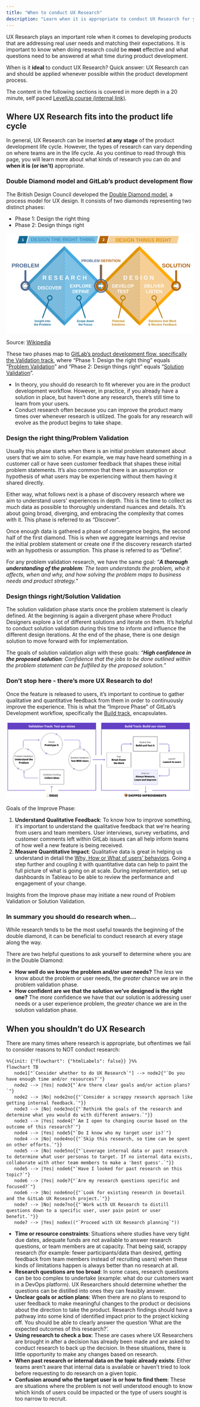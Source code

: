 ```yaml
---
title: "When to conduct UX Research"
description: "Learn when it is appropriate to conduct UX Research for your team."
---
```


UX Research plays an important role when it comes to developing products that are addressing real user needs and matching their expectations. It is important to know when doing research could be **most** effective and what questions need to be answered at what time during product development.

When is it **ideal** to conduct UX Research? Quick answer: UX Research can and should be applied whenever possible within the product development process.

The content in the following sections is covered in more depth in a 20 minute, self paced [LevelUp course (internal link)](https://levelup.gitlab.com/learn/course/when-to-conduct-ux-research).

## Where UX Research fits into the product life cycle

In general, UX Research can be inserted **at any stage** of the product development life cycle. However, the types of research can vary depending on where teams are in the life cycle. As you continue to read through this page, you will learn more about what kinds of research you can do and **when it is (or isn't)** appropriate.

### Double Diamond model and GitLab’s product development flow

The British Design Council developed the [Double Diamond model](https://www.designcouncil.org.uk/our-resources/the-double-diamond/), a process model for UX design. It consists of two diamonds representing two distinct phases:

- Phase 1: Design the right thing
- Phase 2: Design things right

![Double-Diamond-Model](Double-Diamond-Model.png)

Source: [Wikipedia](https://en.wikipedia.org/wiki/Double_Diamond_(design_process_model))

These two phases map to [GitLab’s product development flow, specifically the Validation track](/handbook/product-development-flow/#workflow-summary), where “Phase 1: Design the right thing” equals “[Problem Validation](/handbook/product/ux/ux-research/problem-validation-and-methods/)” and “Phase 2: Design things right” equals “[Solution Validation](/handbook/product/ux/ux-research/solution-validation-and-methods/)”.

- In theory, you should do research to fit wherever you are in the product development workflow. However, in practice, if you already have a solution in place, but haven’t done any research, there’s still time to learn from your users.
- Conduct research often because you can improve the product many times over whenever research is utilized. The goals for any research will evolve as the product begins to take shape.

### Design the right thing/Problem Validation

Usually this phase starts when there is an initial problem statement about users that we aim to solve. For example, we may have heard something in a customer call or have seen customer feedback that shapes these initial problem statements. It’s also common that there is an assumption or hypothesis of what users may be experiencing without them having it shared directly.

Either way, what follows next is a phase of discovery research where we aim to understand users' experiences in depth. This is the time to collect as much data as possible to thoroughly understand nuances and details. It’s about going broad, diverging, and embracing the complexity that comes with it. This phase is referred to as “Discover”.

Once enough data is gathered a phase of convergence begins, the second half of the first diamond. This is when we aggregate learnings and revise the initial problem statement or create one if the discovery research started with an hypothesis or assumption. This phase is referred to as “Define”.

For any problem validation research, we have the same goal: *“**A thorough understanding of the problem**: The team understands the problem, who it affects, when and why, and how solving the problem maps to business needs and product strategy.”*

### Design things right/Solution Validation

The solution validation phase starts once the problem statement is clearly defined. At the beginning is again a divergent phase where Product Designers explore a lot of different solutions and iterate on them. It’s helpful to conduct solution validation during this time to inform and influence the different design iterations. At the end of the phase, there is one design solution to move forward with for implementation.

The goals of solution validation align with these goals: *“**High confidence in the proposed solution**: Confidence that the jobs to be done outlined within the problem statement can be fulfilled by the proposed solution.”*

### Don’t stop here - there’s more UX Research to do!

Once the feature is released to users, it’s important to continue to gather qualitative and quantitative feedback from them in order to continuously improve the experience. This is what the “Improve Phase” of GitLab’s Development workflow, specifically the [Build track](/handbook/product-development-flow/#build-track), encapsulates.

![Product-Development-Workflow](Product-Development-Workflow.png)

Goals of the Improve Phase:

1. **Understand Qualitative Feedback**: To know how to improve something, it's important to understand the qualitative feedback that we're hearing from users and team members. User interviews, survey verbatims, and customer comments left within GitLab issues can all help inform teams of how well a new feature is being received.
1. **Measure Quantitative Impact**: Qualitative data is great in helping us understand in detail the [Why, How or What of users’ behaviors](/handbook/product/ux/ux-research/problem-validation-and-methods/#descriptive-and-informative-research-methods). Going a step further and coupling it with quantitative data can help to paint the full picture of what is going on at scale. During implementation, set up dashboards in Tableau to be able to review the performance and engagement of your change.

Insights from the Improve phase may initiate a new round of Problem Validation or Solution Validation.

### In summary you should do research when…

While research tends to be the most useful towards the beginning of the double diamond, it can be beneficial to conduct research at every stage along the way.

There are two helpful questions to ask yourself to determine where you are in the Double Diamond:

- **How well do we know the problem and/or user needs?** The *less* we know about the problem or user needs, the *greater* chance we are in the problem validation phase.
- **How confident are we that the solution we’ve designed is the right one?** The *more* confidence we have that our solution is addressing user needs or a user experience problem, the *greater* chance we are in the solution validation phase.

## When you shouldn’t do UX Research

There are many times where research is appropriate, but oftentimes we fail to consider reasons to NOT conduct research:

```mermaid
%%{init: {"flowchart": {"htmlLabels": false}} }%%
flowchart TB
   node1["`Consider whether to do UX Research`"] --> node2{"`Do you have enough time and/or resources?`"}
   node2 --> |Yes| node3{"`Are there clear goals and/or action plans?`"}
   node2 --> |No| node2no{{"`Consider a scrappy research approach like getting internal feedback.`"}}
   node3 --> |No| node3no{{"`Rethink the goals of the research and determine what you would do with different answers.`"}}
   node3 --> |Yes| node4{"`Am I open to changing course based on the outcome of this research?`"}
   node4 --> |Yes| node5{"`Do I know who my target user is?`"}
   node4 --> |No| node4no{{"`Skip this research, so time can be spent on other efforts.`"}}
   node5 --> |No| node5no{{"`Leverage internal data or past research to determine what user personas to target. If no internal data exists, collaborate with other team members to make a 'best guess'.`"}}
   node5 --> |Yes| node6{"`Have I looked for past research on this topic?`"}
   node6 --> |Yes| node7{"`Are my research questions specific and focused?`"}
   node6 --> |No| node6no{{"`Look for existing research in Dovetail and the GitLab UX Research project.`"}}
   node7 --> |No| node7no{{"`Work with UX Research to distill questions down to a specific user, user pain point or user benefit.`"}}
   node7 --> |Yes| nodex(("`Proceed with UX Research planning`"))
```

- **Time or resource constraints**: Situations where studies have very tight due dates, adequate funds are not available to answer research questions, or team members are at capacity. That being said, scrappy research (for example: fewer participants/data than desired, getting feedback from team members instead of recruiting users) when these kinds of limitations happen is always better than no research at all.
- **Research questions are too broad**: In some cases, research questions can be too complex to undertake (example: what do our customers want in a DevOps platform). UX Researchers should determine whether the questions can be distilled into ones they can feasibly answer.
- **Unclear goals or action plans**: When there are no plans to respond to user feedback to make meaningful changes to the product or decisions about the direction to take the product. Research findings should have a pathway into some kind of identified impact prior to the project kicking off. You should be able to clearly answer the question ‘What are the expected outcomes of this research?’.
- **Using research to check a box**: These are cases where UX Researchers are brought in after a decision has already been made and are asked to conduct research to back up the decision. In these situations, there is little opportunity to make any changes based on research.
- **When past research or internal data on the topic already exists**: Either teams aren’t aware that internal data is available or haven’t tried to look before requesting to do research on a given topic.
- **Confusion around who the target user is or how to find them**: These are situations where the problem is not well understood enough to know which kinds of users could be impacted or the type of users sought is too narrow to recruit.
